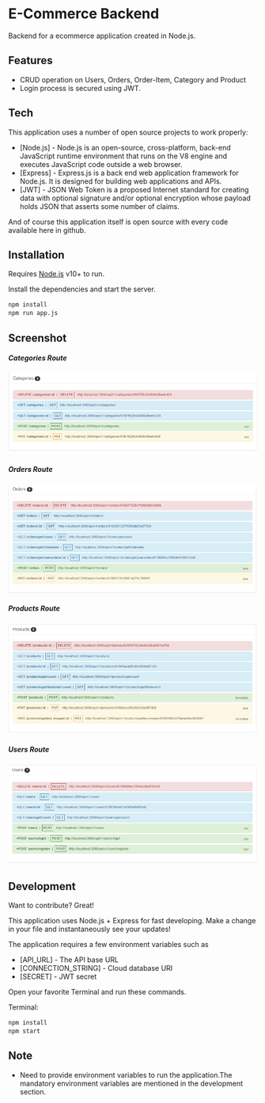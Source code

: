 # E-Commerce Backend
Backend for a ecommerce application created in Node.js.

## Features

- CRUD operation on Users, Orders, Order-Item, Category and Product
- Login process is secured using JWT.

## Tech

This application uses a number of open source projects to work properly:

- [Node.js] - Node.js is an open-source, cross-platform, back-end JavaScript runtime environment that runs on the V8 engine and executes JavaScript code outside a web browser.
- [Express] -  Express.js is a back end web application framework for Node.js. It is designed for building web applications and APIs. 
- [JWT] - JSON Web Token is a proposed Internet standard for creating data with optional signature and/or optional encryption whose payload holds JSON that asserts some number of claims.

And of course this application itself is open source with every code available here in github.

## Installation

Requires [Node.js](https://nodejs.org/) v10+ to run.

Install the dependencies and start the server.

```sh
npm install
npm run app.js
```

## Screenshot

##### Categories Route
![MainPage](./screenshots/categories.PNG "Main")

##### Orders Route
![Map](./screenshots/orders.PNG "Map")

##### Products Route
![More](./screenshots/products.PNG "More")

##### Users Route
![Country Code](./screenshots/users.PNG "Country Code")

## Development

Want to contribute? Great!

This application uses Node.js + Express for fast developing.
Make a change in your file and instantaneously see your updates!

The application requires a few environment variables such as
- [API_URL] - The API base URL
- [CONNECTION_STRING] -  Cloud database URI
- [SECRET] - JWT secret

Open your favorite Terminal and run these commands.

Terminal:

```sh
npm install
npm start
```

## Note

- Need to provide environment variables to run the application.The mandatory environment variables are mentioned in the development section.



<!-- ## License

MIT -->


